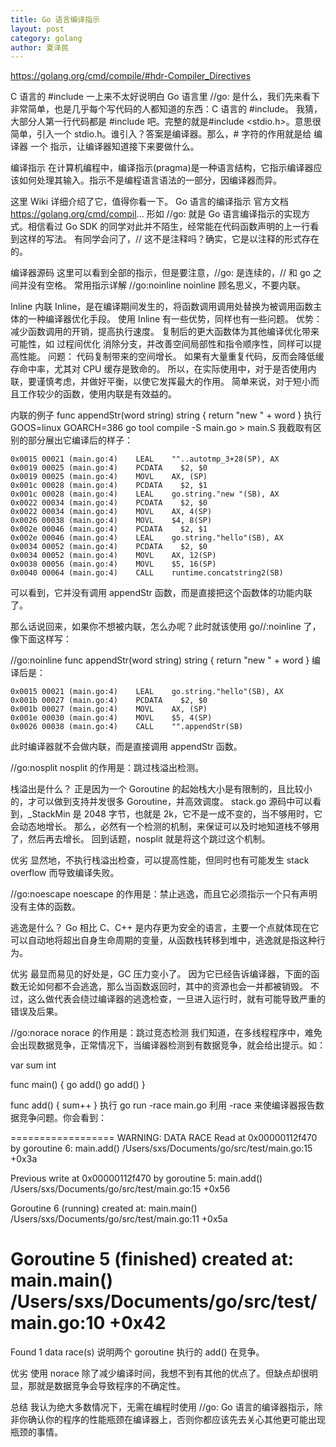 ```yaml
---
title: Go 语言编译指示
layout: post
category: golang
author: 夏泽民
---
```

https://golang.org/cmd/compile/#hdr-Compiler_Directives
<!-- more -->
C 语言的 #include
一上来不太好说明白 Go 语言里 //go: 是什么，我们先来看下非常简单，也是几乎每个写代码的人都知道的东西：C 语言的 #include。
我猜，大部分人第一行代码都是 #include 吧。完整的就是#include <stdio.h>。意思很简单，引入一个 stdio.h。谁引入？答案是编译器。那么，# 字符的作用就是给 编译器 一个 指示，让编译器知道接下来要做什么。

编译指示
在计算机编程中，编译指示(pragma)是一种语言结构，它指示编译器应该如何处理其输入。指示不是编程语言语法的一部分，因编译器而异。

这里 Wiki 详细介绍了它，值得你看一下。
Go 语言的编译指示
官方文档 https://golang.org/cmd/compil...
形如 //go: 就是 Go 语言编译指示的实现方式。相信看过 Go SDK 的同学对此并不陌生，经常能在代码函数声明的上一行看到这样的写法。
有同学会问了，// 这不是注释吗？确实，它是以注释的形式存在的。

编译器源码 这里可以看到全部的指示，但是要注意，//go: 是连续的，// 和 go 之间并没有空格。
常用指示详解
//go:noinline
noinline 顾名思义，不要内联。

Inline 内联
Inline，是在编译期间发生的，将函数调用调用处替换为被调用函数主体的一种编译器优化手段。
使用 Inline 有一些优势，同样也有一些问题。
优势：
减少函数调用的开销，提高执行速度。
复制后的更大函数体为其他编译优化带来可能性，如 过程间优化
消除分支，并改善空间局部性和指令顺序性，同样可以提高性能。
问题：
代码复制带来的空间增长。
如果有大量重复代码，反而会降低缓存命中率，尤其对 CPU 缓存是致命的。
所以，在实际使用中，对于是否使用内联，要谨慎考虑，并做好平衡，以使它发挥最大的作用。
简单来说，对于短小而且工作较少的函数，使用内联是有效益的。

内联的例子
func appendStr(word string) string {
    return "new " + word
}
执行 GOOS=linux GOARCH=386 go tool compile -S main.go > main.S 
我截取有区别的部分展出它编译后的样子：

    0x0015 00021 (main.go:4)    LEAL    ""..autotmp_3+28(SP), AX
    0x0019 00025 (main.go:4)    PCDATA    $2, $0
    0x0019 00025 (main.go:4)    MOVL    AX, (SP)
    0x001c 00028 (main.go:4)    PCDATA    $2, $1
    0x001c 00028 (main.go:4)    LEAL    go.string."new "(SB), AX
    0x0022 00034 (main.go:4)    PCDATA    $2, $0
    0x0022 00034 (main.go:4)    MOVL    AX, 4(SP)
    0x0026 00038 (main.go:4)    MOVL    $4, 8(SP)
    0x002e 00046 (main.go:4)    PCDATA    $2, $1
    0x002e 00046 (main.go:4)    LEAL    go.string."hello"(SB), AX
    0x0034 00052 (main.go:4)    PCDATA    $2, $0
    0x0034 00052 (main.go:4)    MOVL    AX, 12(SP)
    0x0038 00056 (main.go:4)    MOVL    $5, 16(SP)
    0x0040 00064 (main.go:4)    CALL    runtime.concatstring2(SB)
可以看到，它并没有调用 appendStr 函数，而是直接把这个函数体的功能内联了。

那么话说回来，如果你不想被内联，怎么办呢？此时就该使用 go//:noinline 了，像下面这样写：

//go:noinline
func appendStr(word string) string {
    return "new " + word
}
编译后是：

    0x0015 00021 (main.go:4)    LEAL    go.string."hello"(SB), AX
    0x001b 00027 (main.go:4)    PCDATA    $2, $0
    0x001b 00027 (main.go:4)    MOVL    AX, (SP)
    0x001e 00030 (main.go:4)    MOVL    $5, 4(SP)
    0x0026 00038 (main.go:4)    CALL    "".appendStr(SB)
此时编译器就不会做内联，而是直接调用 appendStr 函数。

//go:nosplit
nosplit 的作用是：跳过栈溢出检测。

栈溢出是什么？
正是因为一个 Goroutine 的起始栈大小是有限制的，且比较小的，才可以做到支持并发很多 Goroutine，并高效调度。
stack.go 源码中可以看到，_StackMin 是 2048 字节，也就是 2k，它不是一成不变的，当不够用时，它会动态地增长。
那么，必然有一个检测的机制，来保证可以及时地知道栈不够用了，然后再去增长。
回到话题，nosplit 就是将这个跳过这个机制。

优劣
显然地，不执行栈溢出检查，可以提高性能，但同时也有可能发生 stack overflow 而导致编译失败。

//go:noescape
noescape 的作用是：禁止逃逸，而且它必须指示一个只有声明没有主体的函数。

逃逸是什么？
Go 相比 C、C++ 是内存更为安全的语言，主要一个点就体现在它可以自动地将超出自身生命周期的变量，从函数栈转移到堆中，逃逸就是指这种行为。

优劣
最显而易见的好处是，GC 压力变小了。
因为它已经告诉编译器，下面的函数无论如何都不会逃逸，那么当函数返回时，其中的资源也会一并都被销毁。
不过，这么做代表会绕过编译器的逃逸检查，一旦进入运行时，就有可能导致严重的错误及后果。

//go:norace
norace 的作用是：跳过竞态检测
我们知道，在多线程程序中，难免会出现数据竞争，正常情况下，当编译器检测到有数据竞争，就会给出提示。如：

var sum int

func main() {
    go add()
    go add()
}

func add() {
    sum++
}
执行 go run -race main.go 利用 -race 来使编译器报告数据竞争问题。你会看到：

==================
WARNING: DATA RACE
Read at 0x00000112f470 by goroutine 6:
  main.add()
      /Users/sxs/Documents/go/src/test/main.go:15 +0x3a

Previous write at 0x00000112f470 by goroutine 5:
  main.add()
      /Users/sxs/Documents/go/src/test/main.go:15 +0x56

Goroutine 6 (running) created at:
  main.main()
      /Users/sxs/Documents/go/src/test/main.go:11 +0x5a

Goroutine 5 (finished) created at:
  main.main()
      /Users/sxs/Documents/go/src/test/main.go:10 +0x42
==================
Found 1 data race(s)
说明两个 goroutine 执行的 add() 在竞争。

优劣
使用 norace 除了减少编译时间，我想不到有其他的优点了。但缺点却很明显，那就是数据竞争会导致程序的不确定性。

总结
我认为绝大多数情况下，无需在编程时使用 //go: Go 语言的编译器指示，除非你确认你的程序的性能瓶颈在编译器上，否则你都应该先去关心其他更可能出现瓶颈的事情。
